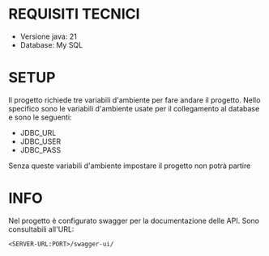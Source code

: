 # REQUISITI TECNICI
 * Versione java: 21
 * Database: My SQL

# SETUP
Il progetto richiede tre variabili d'ambiente per fare andare il progetto. Nello specifico sono le variabili d'ambiente
usate per il collegamento al database e sono le seguenti:
 * JDBC_URL
 * JDBC_USER
 * JDBC_PASS

Senza queste variabili d'ambiente impostare il progetto non potrà partire

# INFO
Nel progetto è configurato swagger per la documentazione delle API. Sono consultabili all'URL:
```
<SERVER-URL:PORT>/swagger-ui/
```